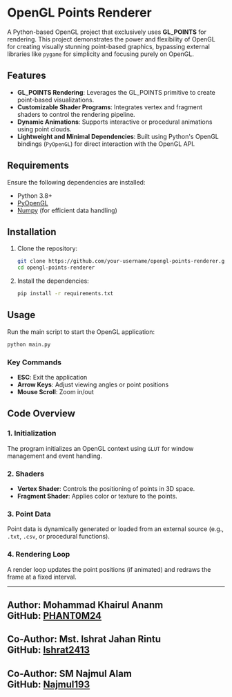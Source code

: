 # OpenGL Points Renderer

A Python-based OpenGL project that exclusively uses **GL_POINTS** for rendering. This project demonstrates the power and flexibility of OpenGL for creating visually stunning point-based graphics, bypassing external libraries like `pygame` for simplicity and focusing purely on OpenGL.

## Features

- **GL_POINTS Rendering**: Leverages the GL_POINTS primitive to create point-based visualizations.
- **Customizable Shader Programs**: Integrates vertex and fragment shaders to control the rendering pipeline.
- **Dynamic Animations**: Supports interactive or procedural animations using point clouds.
- **Lightweight and Minimal Dependencies**: Built using Python's OpenGL bindings (`PyOpenGL`) for direct interaction with the OpenGL API.

## Requirements

Ensure the following dependencies are installed:

- Python 3.8+
- [PyOpenGL](https://pypi.org/project/PyOpenGL/)
- [Numpy](https://pypi.org/project/numpy/) (for efficient data handling)

## Installation

1. Clone the repository:
   ```bash
   git clone https://github.com/your-username/opengl-points-renderer.git
   cd opengl-points-renderer
   ```

2. Install the dependencies:
   ```bash
   pip install -r requirements.txt
   ```

## Usage

Run the main script to start the OpenGL application:
```bash
python main.py
```

### Key Commands
- **ESC**: Exit the application
- **Arrow Keys**: Adjust viewing angles or point positions
- **Mouse Scroll**: Zoom in/out

## Code Overview

### 1. **Initialization**
The program initializes an OpenGL context using `GLUT` for window management and event handling.

### 2. **Shaders**
- **Vertex Shader**: Controls the positioning of points in 3D space.
- **Fragment Shader**: Applies color or texture to the points.

### 3. **Point Data**
Point data is dynamically generated or loaded from an external source (e.g., `.txt`, `.csv`, or procedural functions).

### 4. **Rendering Loop**
A render loop updates the point positions (if animated) and redraws the frame at a fixed interval.

---

**Author**: Mohammad Khairul Ananm   
**GitHub**: [PHANT0M24](https://github.com/PHANT0M24)
---
**Co-Author**: Mst. Ishrat Jahan Rintu   
**GitHub**: [Ishrat2413](https://github.com/Ishrat2413)
---
**Co-Author**: SM Najmul Alam   
**GitHub**: [Najmul193](https://github.com/Najmul193)   
---
